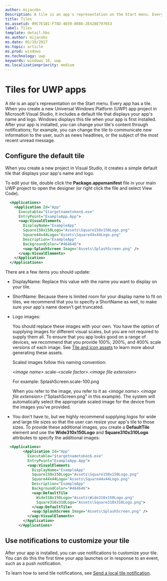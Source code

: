 ```yaml
---
author: mijacobs
Description: A tile is an app's representation on the Start menu. Every app has a tile. When you create a new Universal Windows Platform (UWP) app project in Microsoft Visual Studio, it includes a default tile that displays your app's name and logo.
title: Tiles
ms.assetid: 09C7E1B1-F78D-4659-8086-2E428E797653
label: Tiles
template: detail.hbs
ms.author: mijacobs
ms.date: 05/19/2017
ms.topic: article
ms.prod: windows
ms.technology: uwp
keywords: windows 10, uwp
ms.localizationpriority: medium
---
```

# Tiles for UWP apps

 

A *tile* is an app's representation on the Start menu. Every app has a tile. When you create a new Universal Windows Platform (UWP) app project in Microsoft Visual Studio, it includes a default tile that displays your app's name and logo. Windows displays this tile when your app is first installed. After your app is installed, you can change your tile's content through notifications; for example, you can change the tile to communicate new information to the user, such as news headlines, or the subject of the most recent unread message.

## Configure the default tile


When you create a new project in Visual Studio, it creates a simple default tile that displays your app's name and logo.

To edit your tile, double click the **Package.appxmanifest** file in your main UWP project to open the designer (or right click the file and select View Code).

```XML
  <Applications>
    <Application Id="App"
      Executable="$targetnametoken$.exe"
      EntryPoint="ExampleApp.App">
      <uap:VisualElements
        DisplayName="ExampleApp"
        Square150x150Logo="Assets\Square150x150Logo.png"
        Square44x44Logo="Assets\Square44x44Logo.png"
        Description="ExampleApp"
        BackgroundColor="#464646">
        <uap:SplashScreen Image="Assets\SplashScreen.png" />
      </uap:VisualElements>
    </Application>
  </Applications>
```

There are a few items you should update:

-   DisplayName: Replace this value with the name you want to display on your tile.
-   ShortName: Because there is limited room for your display name to fit on tiles, we recommend that you to specify a ShortName as well, to make sure your app's name doesn’t get truncated.
-   Logo images:

    You should replace these images with your own. You have the option of supplying images for different visual scales, but you are not required to supply them all. To ensure that you app looks good on a range of devices, we recommend that you provide 100%, 200%, and 400% scale versions of each image. See [Tile and icon assets](app-assets.md) to learn more about generating these assets.

    Scaled images follow this naming convention:
    
    *&lt;image name&gt;*.scale-*&lt;scale factor&gt;*.*&lt;image file extension&gt;* 

    For example: SplashScreen.scale-100.png

    When you refer to the image, you refer to it as *&lt;image name&gt;*.*&lt;image file extension&gt;* ("SplashScreen.png" in this example). The system will automatically select the appropriate scaled image for the device from the images you've provided.

-   You don't have to, but we highly recommend supplying logos for wide and large tile sizes so that the user can resize your app's tile to those sizes. To provide these additional images, you create a **DefaultTile** element and use the **Wide310x150Logo** and **Square310x310Logo** attributes to specify the additional images:
```    XML
  <Applications>
        <Application Id="App"
          Executable="$targetnametoken$.exe"
          EntryPoint="ExampleApp.App">
          <uap:VisualElements
            DisplayName="ExampleApp"
            Square150x150Logo="Assets\Square150x150Logo.png"
            Square44x44Logo="Assets\Square44x44Logo.png"
            Description="ExampleApp"
            BackgroundColor="#464646">
            <uap:DefaultTile
              Wide310x150Logo="Assets\Wide310x150Logo.png"
              Square310x310Logo="Assets\Square310x310Logo.png">
            </uap:DefaultTile>
            <uap:SplashScreen Image="Assets\SplashScreen.png" />
          </uap:VisualElements>
        </Application>
      </Applications>
```

## Use notifications to customize your tile


After your app is installed, you can use notifications to customize your tile. You can do this the first time your app launches or in response to an event, such as a push notification.

To learn how to send tile notifications, see [Send a local tile notification](sending-a-local-tile-notification.md).

